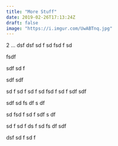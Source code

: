 ```yaml
---
title: "More Stuff"
date: 2019-02-26T17:13:24Z
draft: false
image: "https://i.imgur.com/UwABTnq.jpg"
---
```


2 ...
dsf
dsf
sd
f
sd
fsd
f
sd

fsdf

sdf
sd
f

sdf
sdf

sd
f
sd
f
sd
f
sd
fsd
f
sd
f
sdf
sdf

sdf
sd
fs
df
s
df

sd
fsd
f
sd
f
sdf
s
df

sd
f
sd
f
ds
f
sd
fs
df
sdf

dsf
sd
f
sd
f
